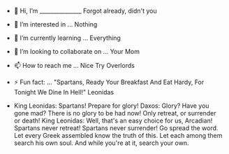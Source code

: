 - 👋 Hi, I’m _______________ Forgot already, didn't you
- 👀 I’m interested in ... Nothing
- 🌱 I’m currently learning ... Everything
- 💞️ I’m looking to collaborate on ... Your Mom
- 📫 How to reach me ... Nice Try Overlords

- ⚡ Fun fact: ... "Spartans, Ready Your Breakfast And Eat Hardy, For Tonight We Dine In Hell!"  Leonidas
- King Leonidas: Spartans! Prepare for glory!
Daxos: Glory? Have you gone mad? There is no glory to be had now! Only retreat, or surrender or death!
King Leonidas: Well, that's an easy choice for us, Arcadian! Spartans never retreat! Spartans never surrender! Go spread the word. Let every Greek assembled know the truth of this. Let each among them search his own soul. And while you're at it, search your own.

<!---
Corstik13/Corstik13 is a ✨ special ✨ repository because its `README.md` (this file) appears on your GitHub profile.
You can click the Preview link to take a look at your changes.
--->
